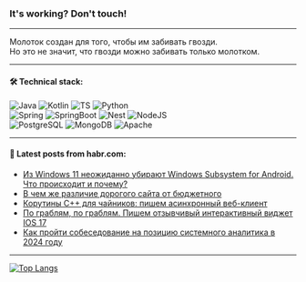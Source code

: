 ### It's working? Don't touch!

---
Молоток создан для того, чтобы им забивать гвозди. <br>
Но это не значит, что гвозди можно забивать только молотком.

---

#### 🛠️ Technical stack:

![Java](https://img.shields.io/badge/Java-informational?logo=Oracle&style=flat&logoColor=white&color=FF4500)
![Kotlin](https://img.shields.io/badge/Kotlin-informational?logo=Kotlin&style=flat&logoColor=white&color=774D97)
![TS](https://img.shields.io/badge/TypeScript-informational?logo=typeScript&style=flat&logoColor=black&color=017acc)
![Python](https://img.shields.io/badge/Python-informational?logo=Python&style=flat&logoColor=black&color=ffdd54) <br>
![Spring](https://img.shields.io/badge/Spring-informational?logo=Spring&style=flat&logoColor=white&color=6DB33F) 
![SpringBoot](https://img.shields.io/badge/SpringBoot-informational?logo=SpringBoot&style=flat&logoColor=white&color=6DB33F)
![Nest](https://img.shields.io/badge/NestJS-informational?logo=NestJS&style=flat&logoColor=white&color=E0234E) 
![NodeJS](https://img.shields.io/badge/NodeJS-informational?logo=node.js&style=flat&logoColor=white&color=70A760)<br>
![PostgreSQL](https://img.shields.io/badge/PostgreSQL-informational?logo=PostgreSQL&style=flat&logoColor=white&color=DAA520)
![MongoDB](https://img.shields.io/badge/MongoDB-informational?logo=MongoDB&style=flat&logoColor=white&color=870000)
![Apache](https://img.shields.io/badge/Apache-informational?logo=apache&style=flat&logoColor=white&color=f74e28)

___  

#### 💬 Latest posts from habr.com:

<!-- BLOG-POST-LIST:START -->
- [Из Windows 11 неожиданно убирают Windows Subsystem for Android. Что происходит и почему?](https://habr.com/ru/companies/ru_mts/articles/798789/?utm_source=habrahabr&utm_medium=rss&utm_campaign=798789)
- [В чем же различие дорогого сайта от бюджетного](https://habr.com/ru/articles/798973/?utm_source=habrahabr&utm_medium=rss&utm_campaign=798973)
- [Корутины C++ для чайников: пишем асинхронный веб-клиент](https://habr.com/ru/articles/798935/?utm_source=habrahabr&utm_medium=rss&utm_campaign=798935)
- [По граблям, по граблям. Пишем отзывчивый интерактивный виджет IOS 17](https://habr.com/ru/articles/798925/?utm_source=habrahabr&utm_medium=rss&utm_campaign=798925)
- [Как пройти собеседование на позицию системного аналитика в 2024 году](https://habr.com/ru/articles/798953/?utm_source=habrahabr&utm_medium=rss&utm_campaign=798953)
<!-- BLOG-POST-LIST:END -->

---
[![Top Langs](https://github-readme-stats-git-master-advtsetting-gmailcom.vercel.app/api/top-langs/?username=zloylis&langs_count=10&hide_title=false&title_color=e6edf3&size_weight=0.5&count_weight=0.5&layout=compact&hide_border=true&theme=dracula)](https://github.com/zloylis)
<!--![GitHub stats](https://github-readme-stats-git-master-advtsetting-gmailcom.vercel.app/api?username=zloylis&show_icons=true&hide_border=true&theme=dracula&hide_title=true&include_all_commits=true&count_private=true&hide=contribs&hide_rank=true)-->
